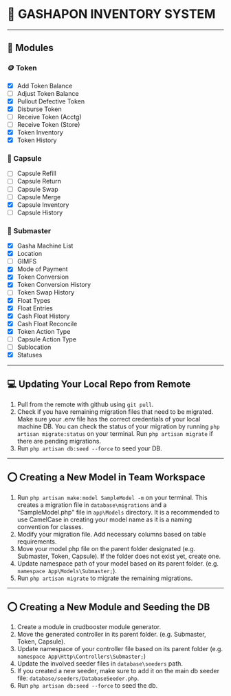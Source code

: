 # 📄 GASHAPON INVENTORY SYSTEM

---

## 📔 Modules

### 🪙 Token

-   [x] Add Token Balance
-   [ ] Adjust Token Balance
-   [x] Pullout Defective Token
-   [x] Disburse Token
-   [ ] Receive Token (Acctg)
-   [ ] Receive Token (Store)
-   [x] Token Inventory
-   [x] Token History

### 💊 Capsule

-   [ ] Capsule Refill
-   [ ] Capsule Return
-   [ ] Capsule Swap
-   [ ] Capsule Merge
-   [x] Capsule Inventory
-   [ ] Capsule History

### 📃 Submaster

-   [x] Gasha Machine List
-   [x] Location
-   [ ] GIMFS
-   [x] Mode of Payment
-   [x] Token Conversion
-   [x] Token Conversion History
-   [ ] Token Swap History
-   [x] Float Types
-   [x] Float Entries
-   [x] Cash Float History
-   [x] Cash Float Reconcile
-   [x] Token Action Type
-   [ ] Capsule Action Type
-   [ ] Sublocation
-   [x] Statuses

---

## 💻 Updating Your Local Repo from Remote

1. Pull from the remote with github using `git pull`.
2. Check if you have remaining migration files that need to be migrated. Make sure your .env file has the correct credentials of your local machine DB. You can check the status of your migration by running `php artisan migrate:status` on your terminal. Run `php artisan migrate` if there are pending migrations.
3. Run `php artisan db:seed --force` to seed your DB.

---

## ⭕ Creating a New Model in Team Workspace

1. Run `php artisan make:model SampleModel -m` on your terminal. This creates a migration file in `database\migrations` and a "SampleModel.php" file in `app\Models` directory. It is a recommended to use CamelCase in creating your model name as it is a naming convention for classes.
2. Modify your migration file. Add necessary columns based on table requirements.
3. Move your model php file on the parent folder designated (e.g. Submaster, Token, Capsule). If the folder does not exist yet, create one.
4. Update namespace path of your model based on its parent folder. (e.g. `namespace App\Models\Submaster;`).
5. Run `php artisan migrate` to migrate the remaining migrations.

---

## ⭕ Creating a New Module and Seeding the DB

1. Create a module in crudbooster module generator.
2. Move the generated controller in its parent folder. (e.g. Submaster, Token, Capsule).
3. Update namespace of your controller file based on its parent folder (e.g. `namespace App\Http\Controllers\Submaster;`)
4. Update the involved seeder files in `database\seeders` path.
5. If you created a new seeder, make sure to add it on the main db seeder file: `database/seeders/DatabaseSeeder.php`.
6. Run `php artisan db:seed --force` to seed the db.
